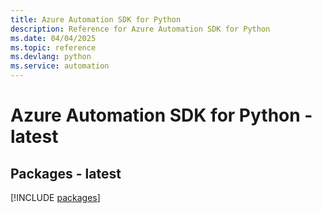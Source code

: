 ```yaml
---
title: Azure Automation SDK for Python
description: Reference for Azure Automation SDK for Python
ms.date: 04/04/2025
ms.topic: reference
ms.devlang: python
ms.service: automation
---
```

# Azure Automation SDK for Python - latest
## Packages - latest
[!INCLUDE [packages](automation-index.md)]